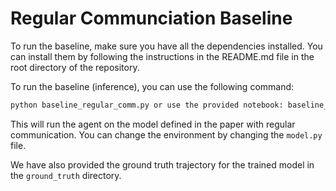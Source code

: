 # Regular Communciation Baseline

To run the baseline, make sure you have all the dependencies installed. You can install them by following the instructions in the README.md file in the root directory of the repository.

To run the baseline (inference), you can use the following command:

```bash
python baseline_regular_comm.py or use the provided notebook: baseline_regular_comm.ipynb
```

This will run the agent on the model defined in the paper with regular communication. You can change the environment by changing the `model.py` file.

We have also provided the ground truth trajectory for the trained model in the `ground_truth` directory.
